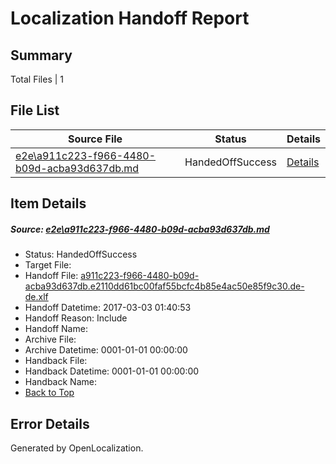 # <a name='report-top'></a> Localization Handoff Report

## Summary
 Total Files | 1

## File List
 Source File | Status | Details 
 ----------- | ------ | ------- 
 [e2e\a911c223-f966-4480-b09d-acba93d637db.md](https://github.com/OpenLocalizationTestOrg/ol-test4/blob/9568f524979d08eb9d9d96cb7ce34d2026bae28b/e2e/a911c223-f966-4480-b09d-acba93d637db.md) | HandedOffSuccess | [Details](#ccf037c25965e41328035bc7481687f4bced84fe1)

## Item Details
##### <a name='ccf037c25965e41328035bc7481687f4bced84fe1'></a> Source: [e2e\a911c223-f966-4480-b09d-acba93d637db.md](https://github.com/OpenLocalizationTestOrg/ol-test4/blob/9568f524979d08eb9d9d96cb7ce34d2026bae28b/e2e/a911c223-f966-4480-b09d-acba93d637db.md)
* Status: HandedOffSuccess
* Target File: 
* Handoff File: [a911c223-f966-4480-b09d-acba93d637db.e2110dd61bc00faf55bcfc4b85e4ac50e85f9c30.de-de.xlf](https://github.com/OpenLocalizationTestOrg/ol-test4-handoff/blob/facddd5a0710f4a5e2be0c3c5ab37bea64a8fcd1/ol-handoff/OpenLocalizationTestOrg/ol-test4-deDE/xinjiang/ht/a911c223-f966-4480-b09d-acba93d637db.e2110dd61bc00faf55bcfc4b85e4ac50e85f9c30.de-de.xlf)
* Handoff Datetime: 2017-03-03 01:40:53
* Handoff Reason: Include
* Handoff Name: 
* Archive File: 
* Archive Datetime: 0001-01-01 00:00:00
* Handback File: 
* Handback Datetime: 0001-01-01 00:00:00
* Handback Name: 
* [Back to Top](#report-top)


## Error Details

Generated by OpenLocalization.

